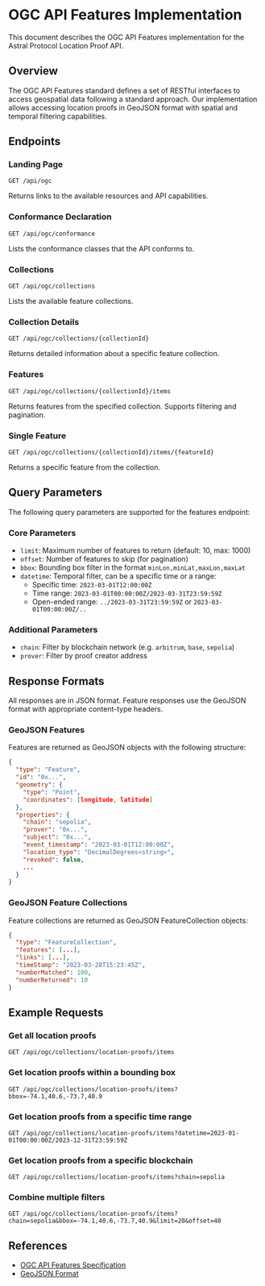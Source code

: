 # OGC API Features Implementation

This document describes the OGC API Features implementation for the Astral Protocol Location Proof API.

## Overview

The OGC API Features standard defines a set of RESTful interfaces to access geospatial data following a standard approach. Our implementation allows accessing location proofs in GeoJSON format with spatial and temporal filtering capabilities.

## Endpoints

### Landing Page

```
GET /api/ogc
```

Returns links to the available resources and API capabilities.

### Conformance Declaration

```
GET /api/ogc/conformance
```

Lists the conformance classes that the API conforms to.

### Collections

```
GET /api/ogc/collections
```

Lists the available feature collections.

### Collection Details

```
GET /api/ogc/collections/{collectionId}
```

Returns detailed information about a specific feature collection.

### Features

```
GET /api/ogc/collections/{collectionId}/items
```

Returns features from the specified collection. Supports filtering and pagination.

### Single Feature

```
GET /api/ogc/collections/{collectionId}/items/{featureId}
```

Returns a specific feature from the collection.

## Query Parameters

The following query parameters are supported for the features endpoint:

### Core Parameters

- `limit`: Maximum number of features to return (default: 10, max: 1000)
- `offset`: Number of features to skip (for pagination)
- `bbox`: Bounding box filter in the format `minLon,minLat,maxLon,maxLat`
- `datetime`: Temporal filter, can be a specific time or a range:
  - Specific time: `2023-03-01T12:00:00Z`
  - Time range: `2023-03-01T00:00:00Z/2023-03-31T23:59:59Z`
  - Open-ended range: `../2023-03-31T23:59:59Z` or `2023-03-01T00:00:00Z/..`

### Additional Parameters

- `chain`: Filter by blockchain network (e.g. `arbitrum`, `base`, `sepolia`)
- `prover`: Filter by proof creator address

## Response Formats

All responses are in JSON format. Feature responses use the GeoJSON format with appropriate content-type headers.

### GeoJSON Features

Features are returned as GeoJSON objects with the following structure:

```json
{
  "type": "Feature",
  "id": "0x...",
  "geometry": {
    "type": "Point",
    "coordinates": [longitude, latitude]
  },
  "properties": {
    "chain": "sepolia",
    "prover": "0x...",
    "subject": "0x...",
    "event_timestamp": "2023-03-01T12:00:00Z",
    "location_type": "DecimalDegrees<string>",
    "revoked": false,
    ...
  }
}
```

### GeoJSON Feature Collections

Feature collections are returned as GeoJSON FeatureCollection objects:

```json
{
  "type": "FeatureCollection",
  "features": [...],
  "links": [...],
  "timeStamp": "2023-03-28T15:23:45Z",
  "numberMatched": 100,
  "numberReturned": 10
}
```

## Example Requests

### Get all location proofs

```
GET /api/ogc/collections/location-proofs/items
```

### Get location proofs within a bounding box

```
GET /api/ogc/collections/location-proofs/items?bbox=-74.1,40.6,-73.7,40.9
```

### Get location proofs from a specific time range

```
GET /api/ogc/collections/location-proofs/items?datetime=2023-01-01T00:00:00Z/2023-12-31T23:59:59Z
```

### Get location proofs from a specific blockchain

```
GET /api/ogc/collections/location-proofs/items?chain=sepolia
```

### Combine multiple filters

```
GET /api/ogc/collections/location-proofs/items?chain=sepolia&bbox=-74.1,40.6,-73.7,40.9&limit=20&offset=40
```

## References

- [OGC API Features Specification](https://docs.ogc.org/is/17-069r4/17-069r4.html)
- [GeoJSON Format](https://geojson.org/)